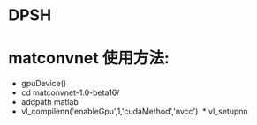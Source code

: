 # DPSH

# matconvnet 使用方法:
  * gpuDevice()
  * cd matconvnet-1.0-beta16/
  * addpath matlab
  * vl_compilenn('enableGpu',1,'cudaMethod','nvcc')
  * vl_setupnn
